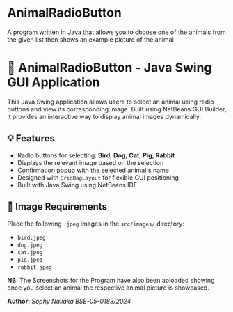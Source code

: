 # AnimalRadioButton
A program written in Java that allows you to choose one of the animals from the given list then shows an example picture of the animal 

# 🐾 AnimalRadioButton - Java Swing GUI Application

This Java Swing application allows users to select an animal using radio buttons and view its corresponding image. Built using NetBeans GUI Builder, it provides an interactive way to display animal images dynamically.

## 💡 Features

- Radio buttons for selecting: **Bird**, **Dog**, **Cat**, **Pig**, **Rabbit**
- Displays the relevant image based on the selection
- Confirmation popup with the selected animal's name
- Designed with `GridBagLayout` for flexible GUI positioning
- Built with Java Swing using NetBeans IDE

## 📁 Image Requirements

Place the following `.jpeg` images in the `src/images/` directory:
- `bird.jpeg`
- `dog.jpeg`
- `cat.jpeg`
- `pig.jpeg`
- `rabbit.jpeg`

**NB:** The Screenshots for the Program have also been aploaded showing once you select an animal the respective animal picture is showcased.

**Author:** *Sophy Naliaka BSE-05-0183/2024* 

